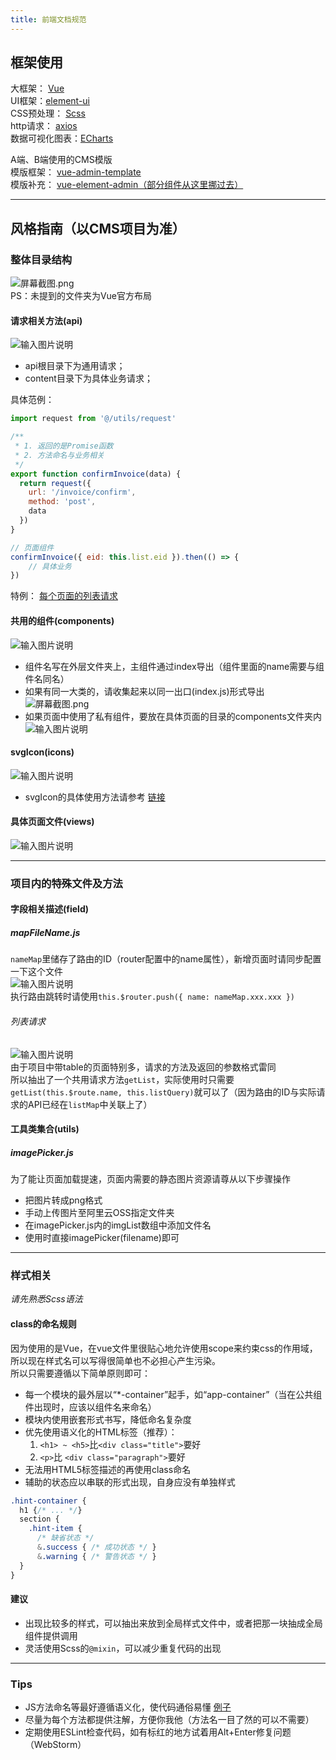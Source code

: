 ```yaml
---
title: 前端文档规范
---
```


## 框架使用
大框架： [Vue](https://cn.vuejs.org)  
UI框架：[element-ui](http://element-cn.eleme.io)  
CSS预处理： [Scss](https://sass-lang.com/)  
http请求： [axios](https://github.com/axios/axios)  
数据可视化图表：[ECharts](https://echarts.baidu.com/feature.html)  


A端、B端使用的CMS模版  
模版框架： [vue-admin-template](https://github.com/PanJiaChen/vue-admin-template)  
模版补充： [vue-element-admin（部分组件从这里挪过去）](https://github.com/PanJiaChen/vue-element-admin)

---- 

## 风格指南（以CMS项目为准）

### 整体目录结构
![](https://images.gitee.com/uploads/images/2019/0227/175504_c5082097_4774634.png "屏幕截图.png")  
PS：未提到的文件夹为Vue官方布局

#### 请求相关方法(api)
![输入图片说明](https://images.gitee.com/uploads/images/2019/0227/175947_f0ad96da_4774634.png "屏幕截图.png")
- api根目录下为通用请求；
- content目录下为具体业务请求；

具体范例：  
```javascript
import request from '@/utils/request'

/**
 * 1. 返回的是Promise函数
 * 2. 方法命名与业务相关
 */
export function confirmInvoice(data) {
  return request({
    url: '/invoice/confirm',
    method: 'post',
    data
  })
}
```

```javascript
// 页面组件
confirmInvoice({ eid: this.list.eid }).then(() => {
    // 具体业务
})
```
特例： [每个页面的列表请求](#列表请求)

#### 共用的组件(components)
![输入图片说明](https://images.gitee.com/uploads/images/2019/0227/181516_9e5c780a_4774634.png "屏幕截图.png")
- 组件名写在外层文件夹上，主组件通过index导出（组件里面的name需要与组件名同名）
- 如果有同一大类的，请收集起来以同一出口(index.js)形式导出  
![](https://images.gitee.com/uploads/images/2019/0227/182044_e293db33_4774634.png "屏幕截图.png")
- 如果页面中使用了私有组件，要放在具体页面的目录的components文件夹内  
![输入图片说明](https://images.gitee.com/uploads/images/2019/0227/182328_468664df_4774634.png "屏幕截图.png") 

#### svgIcon(icons)
![输入图片说明](https://images.gitee.com/uploads/images/2019/0227/182448_d633e8bc_4774634.png "屏幕截图.png")
- svgIcon的具体使用方法请参考 [链接](https://panjiachen.github.io/vue-element-admin-site/zh/feature/component/svg-icon.html#%E4%BD%BF%E7%94%A8%E6%96%B9%E5%BC%8F)  


#### 具体页面文件(views)
![输入图片说明](https://images.gitee.com/uploads/images/2019/0227/183547_a6856d49_4774634.png "屏幕截图.png")

----
### 项目内的特殊文件及方法
#### 字段相关描述(field)
##### mapFileName.js
`nameMap`里储存了路由的ID（router配置中的name属性），新增页面时请同步配置一下这个文件  
![输入图片说明](https://images.gitee.com/uploads/images/2019/0228/005533_2c493b6e_4774634.png "屏幕截图.png")  
执行路由跳转时请使用`this.$router.push({ name: nameMap.xxx.xxx })` 
###### 列表请求
![输入图片说明](https://images.gitee.com/uploads/images/2019/0228/005807_881d1e5c_4774634.png "屏幕截图.png")  
由于项目中带table的页面特别多，请求的方法及返回的参数格式雷同  
所以抽出了一个共用请求方法`getList`，实际使用时只需要`getList(this.$route.name, this.listQuery)`就可以了（因为路由的ID与实际请求的API已经在`listMap`中关联上了）

#### 工具类集合(utils)
##### imagePicker.js
为了能让页面加载提速，页面内需要的静态图片资源请尊从以下步骤操作  
- 把图片转成png格式  
- 手动上传图片至阿里云OSS指定文件夹  
- 在imagePicker.js内的imgList数组中添加文件名  
- 使用时直接imagePicker(filename)即可

----

### 样式相关

*请先熟悉Scss语法*

#### class的命名规则
因为使用的是Vue，在vue文件里很贴心地允许使用scope来约束css的作用域，所以现在样式名可以写得很简单也不必担心产生污染。  
所以只需要遵循以下简单原则即可：  
- 每一个模块的最外层以“*-container”起手，如“app-container”（当在公共组件出现时，应该以组件名来命名）
- 模块内使用嵌套形式书写，降低命名复杂度
- 优先使用语义化的HTML标签（推荐）：
    1. `<h1> ~ <h5>`比`<div class="title">`要好  
    2. `<p>`比 `<div class="paragraph">`要好
- 无法用HTML5标签描述的再使用class命名
- 辅助的状态应以串联的形式出现，自身应没有单独样式

```scss
.hint-container {
  h1 {/* ... */}
  section {
    .hint-item {
      /* 缺省状态 */
      &.success { /* 成功状态 */ }
      &.warning { /* 警告状态 */ }
  }  
}
```
#### 建议
- 出现比较多的样式，可以抽出来放到全局样式文件中，或者把那一块抽成全局组件提供调用
- 灵活使用Scss的`@mixin`，可以减少重复代码的出现

----
### Tips
- JS方法命名等最好遵循语义化，使代码通俗易懂 [例子](https://juejin.im/post/5c763f0fe51d4512f1106fbd#heading-11)
- 尽量为每个方法都提供注解，方便你我他（方法名一目了然的可以不需要）
- 定期使用ESLint检查代码，如有标红的地方试着用Alt+Enter修复问题（WebStorm）
